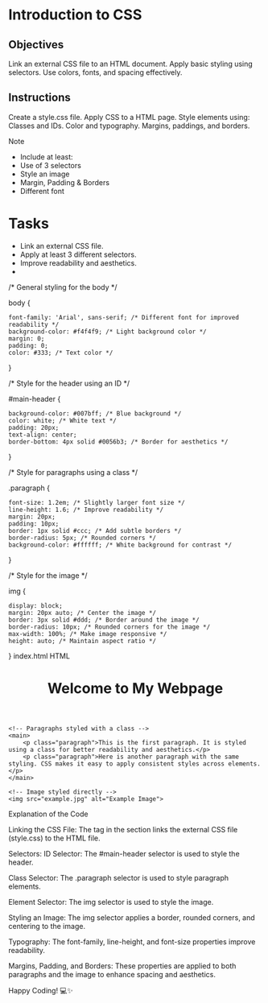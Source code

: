 # Introduction to CSS

## Objectives
Link an external CSS file to an HTML document.
Apply basic styling using selectors.
Use colors, fonts, and spacing effectively.

## Instructions

Create a style.css file.
Apply CSS to a HTML page.
Style elements using:
Classes and IDs.
Color and typography.
Margins, paddings, and borders.

>[!NOTE]
>  - Include at least:
>  - Use of 3 selectors
>  - Style an image
>  - Margin, Padding & Borders
>  - Different font

# Tasks
 - Link an external CSS file.
 - Apply at least 3 different selectors.
 - Improve readability and aesthetics.
 - 


/* General styling for the body */

body {

    font-family: 'Arial', sans-serif; /* Different font for improved readability */
    background-color: #f4f4f9; /* Light background color */
    margin: 0;
    padding: 0;
    color: #333; /* Text color */
}

/* Style for the header using an ID */

#main-header {

    background-color: #007bff; /* Blue background */
    color: white; /* White text */
    padding: 20px;
    text-align: center;
    border-bottom: 4px solid #0056b3; /* Border for aesthetics */
}

/* Style for paragraphs using a class */

.paragraph {

    font-size: 1.2em; /* Slightly larger font size */
    line-height: 1.6; /* Improve readability */
    margin: 20px;
    padding: 10px;
    border: 1px solid #ccc; /* Add subtle borders */
    border-radius: 5px; /* Rounded corners */
    background-color: #ffffff; /* White background for contrast */
}

/* Style for the image */

img {

    display: block;
    margin: 20px auto; /* Center the image */
    border: 3px solid #ddd; /* Border around the image */
    border-radius: 10px; /* Rounded corners for the image */
    max-width: 100%; /* Make image responsive */
    height: auto; /* Maintain aspect ratio */
}
index.html
HTML
<!DOCTYPE html>
<html lang="en">
<head>
    <meta charset="UTF-8">
    <meta name="viewport" content="width=device-width, initial-scale=1.0">
    <title>Styled HTML Page</title>
    <!-- Link the external CSS file -->
    <link rel="stylesheet" href="style.css">
</head>
<body>
    <!-- Header styled with an ID -->
    <header id="main-header">
        <h1>Welcome to My Webpage</h1>
    </header>

    <!-- Paragraphs styled with a class -->
    <main>
        <p class="paragraph">This is the first paragraph. It is styled using a class for better readability and aesthetics.</p>
        <p class="paragraph">Here is another paragraph with the same styling. CSS makes it easy to apply consistent styles across elements.</p>
    </main>

    <!-- Image styled directly -->
    <img src="example.jpg" alt="Example Image">
</body>
</html>
Explanation of the Code

Linking the CSS File: The <link> tag in the <head> section links the external CSS file (style.css) to the HTML file.
 
Selectors:
ID Selector: The #main-header selector is used to style the header.

Class Selector: The .paragraph selector is used to style paragraph elements.

Element Selector: The img selector is used to style the image.

Styling an Image: The img selector applies a border, rounded corners, and centering to the image.

Typography: The font-family, line-height, and font-size properties improve readability.

Margins, Padding, and Borders: These properties are applied to both paragraphs and the image to enhance spacing and aesthetics.

Happy Coding! 💻✨
